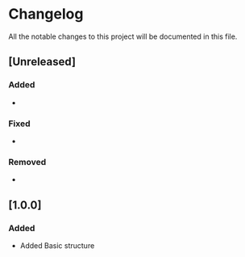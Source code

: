 # Changelog
All the notable changes to this project will be documented in this file.

## [Unreleased]

### Added
- 

### Fixed
- 

### Removed
- 

## [1.0.0]

### Added
- Added Basic structure
